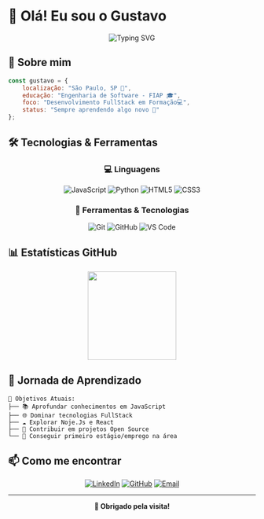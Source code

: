 # 👋 Olá! Eu sou o Gustavo 

<div align="center">
  <img src="https://readme-typing-svg.herokuapp.com?font=Fira+Code&size=20&duration=3000&pause=1000&color=2196F3&width=435&lines=Desenvolvedor+FullStack+em+Formação;Estudante+de+Eng.+Software;" alt="Typing SVG" />
</div>

## 🚀 Sobre mim

```javascript
const gustavo = {
    localização: "São Paulo, SP 📍",
    educação: "Engenharia de Software - FIAP 🎓",
    foco: "Desenvolvimento FullStack em Formação💻",
    status: "Sempre aprendendo algo novo 🌱"
};
```

## 🛠️ Tecnologias & Ferramentas

<div align="center">

### 💻 Linguagens
![JavaScript](https://img.shields.io/badge/-JavaScript-F7DF1E?style=for-the-badge&logo=javascript&logoColor=black)
![Python](https://img.shields.io/badge/-Python-3776AB?style=for-the-badge&logo=python&logoColor=white)
![HTML5](https://img.shields.io/badge/-HTML5-E34F26?style=for-the-badge&logo=html5&logoColor=white)
![CSS3](https://img.shields.io/badge/-CSS3-1572B6?style=for-the-badge&logo=css3&logoColor=white)

### 🔧 Ferramentas & Tecnologias
![Git](https://img.shields.io/badge/-Git-F05032?style=for-the-badge&logo=git&logoColor=white)
![GitHub](https://img.shields.io/badge/-GitHub-181717?style=for-the-badge&logo=github&logoColor=white)
![VS Code](https://img.shields.io/badge/-VS%20Code-007ACC?style=for-the-badge&logo=visual-studio-code&logoColor=white)

</div>

## 📊 Estatísticas GitHub

<div align="center">
  <img height="180em" src="https://github-readme-stats.vercel.app/api/top-langs/?username=gugasantos24&theme=tokyonight&layout=compact&custom_title=Tecnologias&langs_count=9"/>
</div>

## 🌟 Jornada de Aprendizado

```
🎯 Objetivos Atuais:
├── 📚 Aprofundar conhecimentos em JavaScript
├── 🌐 Dominar tecnologias FullStack
├── ☁️ Explorar Noje.Js e React
├── 🚀 Contribuir em projetos Open Source
└── 💼 Conseguir primeiro estágio/emprego na área
```

## 📫 Como me encontrar

<div align="center">

[![LinkedIn](https://img.shields.io/badge/-LinkedIn-0077B5?style=for-the-badge&logo=linkedin&logoColor=white)](https://www.linkedin.com/in/gustavo-santos-910935333/)
[![GitHub](https://img.shields.io/badge/-GitHub-181717?style=for-the-badge&logo=github&logoColor=white)](https://github.com/gugasantos24)
[![Email](https://img.shields.io/badge/-Email-D14836?style=for-the-badge&logo=gmail&logoColor=white)](mailto:gst.santos01@gmail.com)

</div>

---

<div align="center">
  
  **💙 Obrigado pela visita!**

</div>
